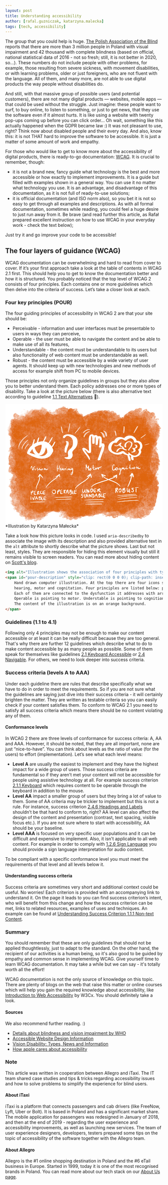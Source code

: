 ```yaml
---
layout: post
title: Understanding accessibility
author: [rafal.guzniczak, katarzyna.malecka]
tags: [tech, accessibility]
---
```


The group that you could help is huge. [The Polish Association of the Blind](https://pzn.org.pl/) reports that there are more 
than 3 million people in Poland with visual impairment and 42 thousand with complete blindness (based on official, national 
statistical data of 2016 - not so fresh; still, it is not better in 2020, so...). These numbers do not include people with other problems, 
for example, those resulting from severe sickness, with movement disabilities, or with learning problems, older or just foreigners,
who are not fluent with the language. All of them, and many more, are not able to use digital products the way people without disabilities do. 

And still, with that massive group of possible users (and potential customers), there are not many digital products — websites, 
mobile apps — that could be used without the struggle. Just imagine: these people want to surf, to buy online, to listen to something, 
or just to get news, that they use the software even if it almost hurts. It is like using a website 
with twenty pop-ups coming up before you can click order... Oh wait, something like this actually happened when the GDPR became law :)
It was not pleasant to use, right? Think now about disabled people and their every day. And also, know this: it is not THAT hard 
to improve the software to be accessible. It is just a matter of some amount of work and empathy.

For those who would like to get to know more about the accessibility of digital products, there is ready-to-go documentation: [WCAG](https://www.w3.org/TR/WCAG21/). 
It is crucial to remember, though:
- it is not a brand new, fancy guide what technology is the best and more accessible or how exactly to implement improvements. 
It is a guide but filled with examples shown in a general way. You can use it no matter what technology you use. 
It is an advantage, and disadvantage of this documentation, as it is not full of ready-to-use solutions;
- it is official documentation (and ISO norm also), so you bet it is not so easy to get through all examples and descriptions. 
As with all formal documentation, sometimes while reading, you could feel a huge desire to just run away from it. 
Be brave (and read further this article, as Rafał prepared excellent instruction on how to use WCAG in your everyday work - check the text below);

Just try it and go improve your code to be accessible!

## The four layers of guidance (WCAG)

WCAG documentation can be overwhelming and hard to read from cover to cover. If it’s your first approach take a look at the table of contents in WCAG 2.1 first. 
This should help you to get to know the documentation better and how it is structured. You probably noticed that the top level of WCAG 2 
consists of four principles. Each contains one or more guidelines which then delve into the criteria of success. Let’s take a closer look at each.

### Four key principles (POUR)

The four guiding principles of accessibility in WCAG 2 are that your site should be:
- Perceivable - information and user interfaces must be presentable to users in ways they can perceive, 
- Operable - the user must be able to navigate the content and be able to make use of all its features, 
- Understandable - the content must be understandable to its users but also functionality of web content must be understandable as well. 
- Robust - the content must be accessible by a wide variety of user agents. It should keep up with new technologies and new methods 
of access for example shift from PC to mobile devices.

Those principles not only organize guidelines in groups but they also allow you to better understand them. 
Each policy addresses one or more types of disability. Take a look at the picture below (there is also 
alternative text according to guideline [1.1 Text Alternatives](https://www.w3.org/TR/WCAG21/#text-alternatives) 🙂).

<img alt="Illustration shows the association of four principles with types of disabilities" aria-describedby="pour-description" src="/img/articles/2020-01-21-understanding-accessibility/pour.png">
<span id="pour-description" style="clip: rect(0 0 0 0); clip-path: inset(50%); height: 1px; overflow: hidden; position: absolute; white-space: nowrap; width: 1px;">
    Hand drawn computer illustration. At the top there are four icons symbolizing dysfunctions with captions: vision,
    hearing, motor and cognitation. Four principles are listed below: perceivable, operable, understable and robust. 
    Each of them are connected to the dysfunction it addresses with arrows. Perceivable is pointing to vision and hearing. 
    Operable is pointing to motor. Understable is pointing to cognition and robust principle is pointing to motor and cognition disfunction. 
    The content of the illustration is on an orange background.
</span>
*Illustration by Katarzyna Małecka*

Take a look how this picture looks in code. I used `aria-describedby` to associate the image with its description and also provided alternative text in the `alt` attribute to shortly describe what the picture shows. Last but not least, styles. They are responsible for hiding this element visually but still it remains visible to screen readers. 
You can read more about hiding content on [Scott's blog](https://www.scottohara.me/blog/2017/04/14/inclusively-hidden.html).
```html
<img alt="Illustration shows the association of four principles with types of disabilities" aria-describedby="pour-description" src="pour.png">
<span id="pour-description" style="clip: rect(0 0 0 0); clip-path: inset(50%); height: 1px; overflow: hidden; position: absolute; white-space: nowrap; width: 1px;">
    Hand drawn computer illustration. At the top there are four icons symbolizing dysfunctions with captions: vision,
    hearing, motor and cognitation. Four principles are listed below: perceivable, operable, understable and robust. 
    Each of them are connected to the dysfunction it addresses with arrows. Perceivable is pointing to vision and hearing. 
    Operable is pointing to motor. Understable is pointing to cognition and robust principle is pointing to motor and cognition disfunction. 
    The content of the illustration is on an orange background.
</span>
```

### Guidelines (1.1 to 4.1)

Following only 4 principles may not be enough to make our content accessible or at least it can be really difficult because they are too general. 
That's why there are further 12 guidelines which describe what to do to make content accessible by as many people as possible. 
Some of them speak for themselves like guidelines [2.1 Keyboard Accessible](https://www.w3.org/TR/WCAG21/#keyboard-accessible) or [2.4 Navigable](https://www.w3.org/TR/WCAG21/#navigable). 
For others, we need to look deeper into success criteria. 

### Success criteria (levels A to AAA)

Under each guideline there are rules that describe specifically what we have to do in order to meet the requirements. 
So if you are not sure what the guidelines are saying just dive into their success criteria - it will certainly brighten the matter. 
They are written as testable criteria so you can easily check if your content satisfies them. 
To conform to WCAG 2.1 you need to satisfy all success criteria which means there should be no content violating any of them. 

#### Conformance levels

In WCAG 2 there are three levels of conformance for success criteria: A, AA and AAA. However, it should be noted, 
that they are all important, none are just “nice-to-have”. You can think about levels as the ratio of value 
(for the users) to effort (implementation).
Let’s see what each level means:
- **Level A** are usually the easiest to implement and they have the highest impact for a wide group of users. 
Those success criteria are fundamental so if they aren’t met your content will not be accessible for people using assistive technology at all. 
For example success criterion [2.1.1 Keyboard](https://www.w3.org/TR/WCAG21/#keyboard) which requires content to be operable through the keyboard in addition to the mouse.
- **Level AA** impact a smaller group of users but they bring a lot of value to them. Some of AA criteria may be trickier to implement but this is not a rule. 
For instance, success criterion [2.4.6 Headings and Labels](https://www.w3.org/TR/WCAG21/#headings-and-labels) shouldn’t be that hard to conform to, right? 
AA level can also affect the design of the content and presentation (contrast, text spacing, visible focus etc.). If you are not sure where to start with accessibility, AA should be your baseline.
- **Level AAA** is focused on very specific user populations and it can be difficult and expensive to implement. 
Also, it isn't applicable to all web content. For example in order to comply with [1.2.6 Sign Language](https://www.w3.org/TR/WCAG21/#sign-language-prerecorded) you should provide a sign language interpretation for audio content.

To be compliant with a specific conformance level you must meet the requirements of that level and all levels below it. 

#### Understanding success criteria

Success criteria are sometimes very short and additional context could be useful. No worries! 
Each criterion is provided with an accompanying link to understand it. On the page it leads to you can find success criterion’s intent, 
who will benefit from this change and how the success criterion can be met, links to related resources, examples of uses and techniques. 
An example can be found at [Understanding Success Criterion 1.1.1 Non-text Content](https://www.w3.org/WAI/WCAG21/Understanding/non-text-content.html). 

### Summary

You should remember that these are only guidelines that should not be applied thoughtlessly, just to adapt to the standard. 
On the other hand, the recipient of our activities is a human being, so it's also good to be guided by empathy and common sense in implementing WCAG. 
Give yourself time to learn WCAG documentation. It may take a while but we can say - it's totally worth all the effort!

WCAG documentation is not the only source of knowledge on this topic.
There are plenty of blogs on the web that raise this matter or online courses which will help you gain the required knowledge 
about accessibility, like [Introduction to Web Accessibility](https://www.edx.org/course/web-accessibility-introduction) by W3Cx. You should definitely take a look.

#### Sources
We also recommend further reading. :)
- [Details about blindness and vision impairment by WHO](https://www.who.int/news-room/fact-sheets/detail/blindness-and-visual-impairment)
- [Accessible Website Design Information](https://www.disabled-world.com/disability/accessibility/websitedesign/)
- [Vision Disability: Types, News and Information](https://www.disabled-world.com/disability/types/vision/)
- [How apple cares about accessibility](https://www.apple.com/lae/accessibility/)

### Note
This article was written in cooperation between Allegro and iTaxi. The IT team shared case studies and tips & tricks regarding 
accessibility issues and how to solve problems to simplify the experience for blind users.

#### About iTaxi
iTaxi is a platform that connects passengers and cab drivers (like FreeNow, Lyft, Uber or Bolt). 
It is based in Poland and has a significant market share. The mobile application for passengers was 
redesigned in January of 2018, and then at the end of 2019 - regarding the user experience and accessibility improvements, 
as well as launching new services. The team of user experience designers, developers, testers prepared some tips
on the topic of accessibility of the software together with the Allegro team.

#### About Allegro
Allegro is the #1 online shopping destination in Poland and the #6 eTail business in Europe. Started in 1999, today it is one of the most recognised brands in Poland. 
You can read more about our tech stack on our [About Us page](https://allegro.tech/about-us/).
